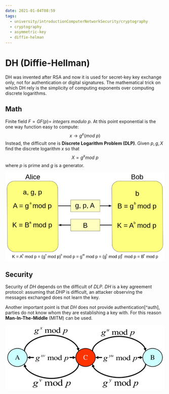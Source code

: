 ```yaml
---
date: 2021-01-04T08:59
tags:
  - university/introductionComputerNetworkSecurity/cryptography
  - cryptography
  - asymmetric-key
  - diffie-helman
---
```


# DH (Diffie-Hellman)
DH was invented after RSA and now it is used for secret-key key exchange only, not for authentication or digital signatures. The mathematical trick on which DH rely is the simplicity of computing exponents over computing discrete logarithms.

## Math
Finite field $F=GF(p)=\ integers\ modulo\ p$. At this point exponential is the one way function easy to compute:
$$
x \to g^x (mod\ p)
$$
Instead, the difficult one is **Discrete Logarithm Problem (DLP)**. Given $p,g,X$ find the discrete logarithm $x$ so that
$$
X = g^x mod\ p
$$
where $p$ is prime and $g$ is a generator.

![Dh math](./static/dhMath.png)

## Security
Security of *DH* depends on the difficult of *DLP*. *DH* is a key agreement protocol: assuming that *DHP* is difficult, an attacker observing the messages exchanged does not learn the key.

Another important point is that *DH* does not provide authentication[^auth], parties do not know whom they are establishing a key with. For this reason **Man-In-The-Middle** (MITM) can be used.

![MITM](./static/mitm.png)
